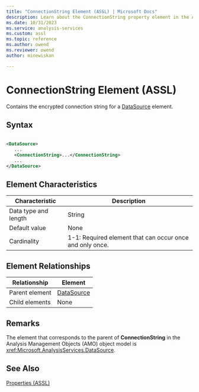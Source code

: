 ```yaml
---
title: "ConnectionString Element (ASSL) | Microsoft Docs"
description: Learn about the ConnectionString property element in the Analysis Services Scripting Language (ASSL) schema.
ms.date: 10/31/2023
ms.service: analysis-services
ms.custom: assl
ms.topic: reference
ms.author: owend
ms.reviewer: owend
author: minewiskan

---
```

# ConnectionString Element (ASSL)

  Contains the encrypted connection string for a [DataSource](../objects/datasource-element-assl.md) element.  
  
## Syntax  
  
```xml  
  
<DataSource>  
   ...  
   <ConnectionString>...</ConnectionString>  
   ...  
</DataSource>  
```  
  
## Element Characteristics  
  
|Characteristic|Description|  
|--------------------|-----------------|  
|Data type and length|String|  
|Default value|None|  
|Cardinality|1-1: Required element that can occur once and only once.|  
  
## Element Relationships  
  
|Relationship|Element|  
|------------------|-------------|  
|Parent element|[DataSource](../objects/datasource-element-assl.md)|  
|Child elements|None|  
  
## Remarks  
 The element that corresponds to the parent of **ConnectionString** in the Analysis Management Objects (AMO) object model is <xref:Microsoft.AnalysisServices.DataSource>.  
  
## See Also  
 [Properties &#40;ASSL&#41;](properties-assl.md)  
  
  
